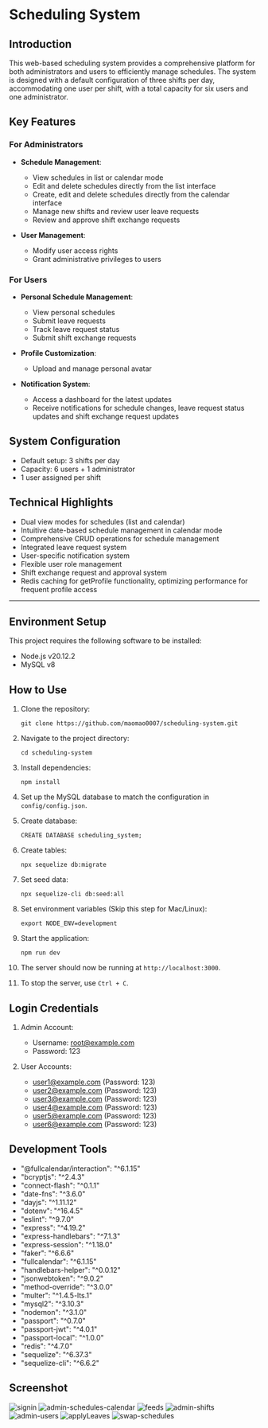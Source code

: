 # Scheduling System

## Introduction

This web-based scheduling system provides a comprehensive platform for both administrators and users to efficiently manage schedules. The system is designed with a default configuration of three shifts per day, accommodating one user per shift, with a total capacity for six users and one administrator.

## Key Features

### For Administrators

- **Schedule Management**: 
  - View schedules in list or calendar mode
  - Edit and delete schedules directly from the list interface
  - Create, edit and delete schedules directly from the calendar interface
  - Manage new shifts and review user leave requests
  - Review and approve shift exchange requests

- **User Management**:
  - Modify user access rights
  - Grant administrative privileges to users

### For Users

- **Personal Schedule Management**:
  - View personal schedules
  - Submit leave requests
  - Track leave request status
  - Submit shift exchange requests

- **Profile Customization**:
  - Upload and manage personal avatar

- **Notification System**:
  - Access a dashboard for the latest updates
  - Receive notifications for schedule changes, leave request status updates and shift exchange request updates

## System Configuration

- Default setup: 3 shifts per day
- Capacity: 6 users + 1 administrator
- 1 user assigned per shift

## Technical Highlights

- Dual view modes for schedules (list and calendar)
- Intuitive date-based schedule management in calendar mode
- Comprehensive CRUD operations for schedule management
- Integrated leave request system
- User-specific notification system
- Flexible user role management
- Shift exchange request and approval system
- Redis caching for getProfile functionality, optimizing performance for frequent profile access

---

## Environment Setup
This project requires the following software to be installed:
- Node.js v20.12.2
- MySQL v8

## How to Use
1. Clone the repository:
   ```shell
   git clone https://github.com/maomao0007/scheduling-system.git
   ```

2. Navigate to the project directory:
   ```shell
   cd scheduling-system
   ```

3. Install dependencies:
   ```shell
   npm install
   ```

4. Set up the MySQL database to match the configuration in `config/config.json`.

5. Create database:
   ```shell
   CREATE DATABASE scheduling_system;
   ```

6. Create tables:
   ```shell
   npx sequelize db:migrate
   ```

7. Set seed data:
   ```shell
   npx sequelize-cli db:seed:all
   ```

8. Set environment variables (Skip this step for Mac/Linux):
   ```shell
   export NODE_ENV=development
   ```

9. Start the application:
   ```shell
   npm run dev
   ```

10. The server should now be running at `http://localhost:3000`.

11. To stop the server, use `Ctrl + C`.

## Login Credentials

1. Admin Account:
   - Username: root@example.com
   - Password: 123

2. User Accounts:
   - user1@example.com (Password: 123)
   - user2@example.com (Password: 123)
   - user3@example.com (Password: 123)
   - user4@example.com (Password: 123)
   - user5@example.com (Password: 123)
   - user6@example.com (Password: 123)

## Development Tools
- "@fullcalendar/interaction": "^6.1.15"
- "bcryptjs": "^2.4.3"
- "connect-flash": "^0.1.1"
- "date-fns": "^3.6.0"
- "dayjs": "^1.11.12"
- "dotenv": "^16.4.5"
- "eslint": "^9.7.0"
- "express": "^4.19.2"
- "express-handlebars": "^7.1.3"
- "express-session": "^1.18.0"
- "faker": "^6.6.6"
- "fullcalendar": "^6.1.15"
- "handlebars-helper": "^0.0.12"
- "jsonwebtoken": "^9.0.2"
- "method-override": "^3.0.0"
- "multer": "^1.4.5-lts.1"
- "mysql2": "^3.10.3"
- "nodemon": "^3.1.0"
- "passport": "^0.7.0"
- "passport-jwt": "^4.0.1"
- "passport-local": "^1.0.0"
- "redis": "^4.7.0"
- "sequelize": "^6.37.3"
- "sequelize-cli": "^6.6.2"

## Screenshot
![signin](https://github.com/user-attachments/assets/ce8c06a8-80fb-4752-ad4c-172ce5b73603)
![admin-schedules-calendar](https://github.com/user-attachments/assets/7915cd88-511a-4e4c-9afd-bd61b1bfd9d8)
![feeds](https://github.com/user-attachments/assets/3f968c00-bddf-49d9-b851-8cb423d43668)
![admin-shifts](https://github.com/user-attachments/assets/02d927bd-a00e-4c21-8f17-08f3c7f0c8d8)
![admin-users](https://github.com/user-attachments/assets/36ee27a4-2e9a-4162-b722-1b79f99f3c20)
![applyLeaves](https://github.com/user-attachments/assets/b51a1f4d-0753-4ec5-99a9-2354f302ae8c)
![swap-schedules](https://github.com/user-attachments/assets/9133f7cf-7be9-41f5-b58b-0f56a1a40733)



